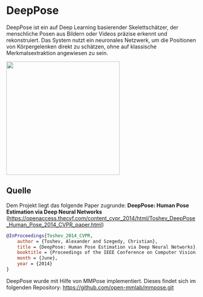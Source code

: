 # DeepPose
DeepPose ist ein auf Deep Learning basierender Skelettschätzer, der menschliche Posen aus Bildern oder Videos präzise erkennt und rekonstruiert. Das System nutzt ein neuronales Netzwerk, um die Positionen von Körpergelenken direkt zu schätzen, ohne auf klassische Merkmalsextraktion angewiesen zu sein.

<img src="./demo.gif" height="300px" />

## Quelle
Dem Projekt liegt das folgende Paper zugrunde: **DeepPose: Human Pose Estimation via Deep Neural Networks** (https://openaccess.thecvf.com/content_cvpr_2014/html/Toshev_DeepPose_Human_Pose_2014_CVPR_paper.html)

```bibtex
@InProceedings{Toshev_2014_CVPR,
    author = {Toshev, Alexander and Szegedy, Christian},
    title = {DeepPose: Human Pose Estimation via Deep Neural Networks},
    booktitle = {Proceedings of the IEEE Conference on Computer Vision and Pattern Recognition (CVPR)},
    month = {June},
    year = {2014}
} 
```

DeepPose wurde mit Hilfe von MMPose implementiert. Dieses findet sich im folgenden Repository:
https://github.com/open-mmlab/mmpose.git